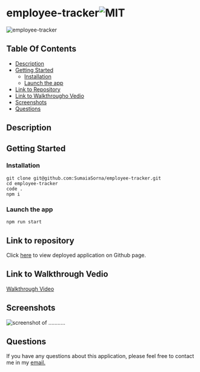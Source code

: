 # employee-tracker![MIT](https://img.shields.io/static/v1?label=MIT&message=License&color=critical)

![employee-tracker](./assets/gif/#)

## Table Of Contents

- [Description](#description)
- [Getting Started](#getting-started)
  - [Installation](#installation)
  - [Launch the app](#launch-the-app)
- [Link to Repository](#link-to-repository)
- [Link to Walkthrougho Vedio](#link-to-walkthrough-vedio)
- [Screenshots](#screenshots)
- [Questions](#questions)

## Description

## Getting Started

### Installation

```
git clone git@github.com:SumaiaSorna/employee-tracker.git
cd employee-tracker
code .
npm i
```

### Launch the app

```
npm run start
```

## Link to repository

Click [here](#) to view deployed application on Github page.

## Link to Walkthrough Vedio

<a href="#">Walkthrough Video</a>

## Screenshots

![screenshot of ...........](./assets/images/#)

## Questions

If you have any questions about this application, please feel free to contact me in my <a href="mailto:sorna.sumaia@gmail.com">email.</a>
